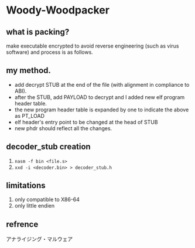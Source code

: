 # Woody-Woodpacker

## what is packing?
make executable encrypted to avoid reverse engineering (such as virus software) and process is as follows.

## my method.
* add decrypt STUB at the end of the file (with alignment in compliance to ABI).
* after the STUB, add PAYLOAD to decrypt and I added new elf program header table.
* the new program header table is expanded by one to indicate the above as PT_LOAD
* elf header's entry point to be changed at the head of STUB
* new phdr should reflect all the changes.

## decoder_stub creation
1. `nasm -f bin <file.s>`
1. `xxd -i <decoder.bin> > decoder_stub.h`

## limitations
1. only compatible to X86-64
1. only little endien

## refrence
アナライジング・マルウェア
